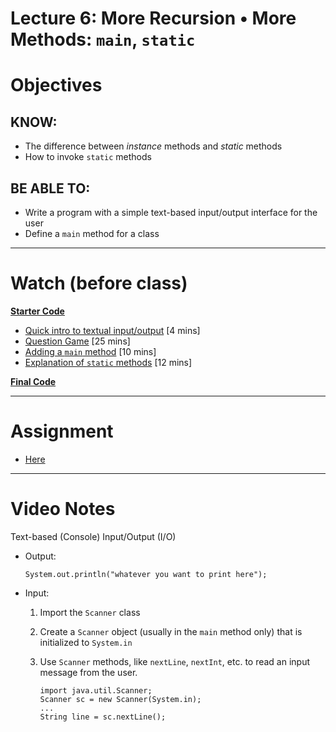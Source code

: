 # Lecture 6: More Recursion • More Methods: `main`, `static`

# Objectives

## KNOW:
- The difference between _instance_ methods and _static_ methods 
- How to invoke `static` methods
  
## BE ABLE TO:
- Write a program with a simple text-based input/output interface for the user
- Define a `main` method for a class


---
# Watch (before class)

[**Starter Code**](https://github.com/nadeemabdulhamid/csc225-fall2020/tree/master/lec060-question-tree/start)

- [Quick intro to textual input/output](https://youtu.be/G6BHnfZmm-4) [4 mins]
- [Question Game](https://youtu.be/ubFXb5WZHcA) [25 mins]
- [Adding a `main` method](https://mediaspace.berry.edu/media/lecture4ext-questiongame-main/1_3z9ds5wr) [10 mins]
- [Explanation of `static` methods](https://mediaspace.berry.edu/media/lecture4ext-static-methods/1_5vj3mz4b) [12 mins]

[**Final Code**](https://github.com/nadeemabdulhamid/csc225-fall2020/tree/master/lec060-question-tree/final)


---
# Assignment

- [Here](work/hw060.md#more-recursion--more-methods-main-static)

---
# Video Notes

Text-based (Console) Input/Output (I/O)
- Output: 

      System.out.println("whatever you want to print here");
      
- Input:
  1. Import the `Scanner` class
  2. Create a `Scanner` object (usually in the `main` method only) that is initialized to `System.in` 
  3. Use `Scanner` methods, like `nextLine`, `nextInt`, etc. to read an input message from the user.
  
         import java.util.Scanner;
         Scanner sc = new Scanner(System.in);
         ...
         String line = sc.nextLine();
        
